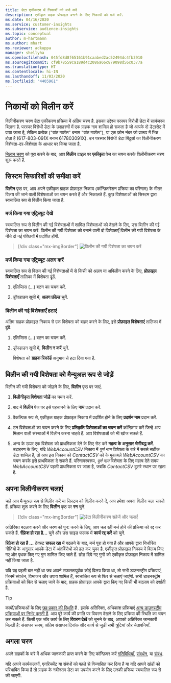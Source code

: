 ```yaml
---
title: डेटा एकीकरण में निकायों को मर्ज करें
description: एकीकृत ग्राहक प्रोफाइल बनाने के लिए निकायों को मर्ज करें.
ms.date: 04/16/2020
ms.service: customer-insights
ms.subservice: audience-insights
ms.topic: conceptual
author: m-hartmann
ms.author: mhart
ms.reviewer: adkuppa
manager: shellyha
ms.openlocfilehash: 045fd8d8f65161b91caabed2ac52494dc4fb3910
ms.sourcegitcommit: cf9b78559ca189d4c2086a66c879098d56c0377a
ms.translationtype: HT
ms.contentlocale: hi-IN
ms.lasthandoff: 11/03/2020
ms.locfileid: "4405961"
---
```

# <a name="merge-entities"></a>निकायों को विलीन करें

विलीनीकरण चरण डेटा एकीकरण प्रक्रिया में अंतिम चरण है. इसका उद्देश्य परस्पर विरोधी डेटा में सामंजस्य बिठाना है. परस्पर विरोधी डेटा के उदाहरणों में एक ग्राहक नाम शामिल हो सकता है जो आपके दो डेटासेट में पाया जाता है, लेकिन प्रत्येक ("ग्रांट मार्शल" बनाम "ग्रांट मार्शल"), या एक फ़ोन नंबर जो प्रारूप में भिन्न होता है (617-803-091X बनाम 617803091X). उन परस्पर विरोधी डेटा बिंदुओं का विलीनीकरण विशेषता-दर-विशेषता के आधार पर किया जाता है.

[मिलान चरण](match-entities.md) को पूरा करने के बाद, आप **विलीन** टाइल पर **एकीकृत** पेज का चयन करके विलीनीकरण चरण शुरू करते हैं.

## <a name="review-system-recommendations"></a>सिस्टम सिफारिशों की समीक्षा करें

**विलीन** पृष्ठ पर, आप अपने एकीकृत ग्राहक प्रोफ़ाइल निकाय (कॉन्फ़िगरेशन प्रक्रिया का परिणाम) के भीतर विलय की जाने वाली विशेषताओं का चयन करते हैं और निकालते हैं. कुछ विशेषताओं को सिस्टम द्वारा स्वचालित रूप से विलीन किया जाता है.

### <a name="view-merged-attributes"></a>मर्ज किया गया एट्रिब्यूट देखें

स्वचालित रूप से विलीन की गई विशेषताओं में शामिल विशेषताओं को देखने के लिए, उस विलीन की गई विशेषता का चयन करें. विलीन की गयी विशेषता को बनाने वाली दो विशेषताएँ विलीन की गयी विशेषता के नीचे दो नई पंक्तियों में प्रदर्शित होंगी.

> [!div class="mx-imgBorder"]
> ![विलीन की गयी विशेषता का चयन करें](media/configure-data-merge-profile-attributes.png "विलीन की गयी विशेषता का चयन करें")

### <a name="separate-merged-attributes"></a>मर्ज किया गया एट्रिब्यूट अलग करें

स्वचालित रूप से विलय की गई विशेषताओं में से किसी को अलग या अविलीन करने के लिए, **प्रोफ़ाइल विशेषताएँ** तालिका में विशेषता ढूंढें.

1. एलिप्सिस (...) बटन का चयन करें.
  
2. ड्रॉपडाउन सूची में, **अलग फ़ील्ड** चुनें.

### <a name="remove-merged-attributes"></a>विलीन की गई विशेषताएँ हटाएं

अंतिम ग्राहक प्रोफ़ाइल निकाय से एक विशेषता को बाहर करने के लिए, इसे **प्रोफ़ाइल विशेषताएं** तालिका में ढूंढें.

1. एलिप्सिस (...) बटन का चयन करें.
  
2. ड्रॉपडाउन सूची में, **विलीन न करें** चुनें.

   विशेषता को **ग्राहक रिकॉर्ड** अनुभाग से हटा दिया गया है.

## <a name="manually-add-a-merged-attribute"></a>विलीन की गयी विशेषता को मैन्युअल रूप से जोड़ें

विलीन की गयी विशेषता को जोड़ने के लिए, **विलीन** पृष्ठ पर जाएं.

1. **विलीनीकृत विशेषता जोड़ें** का चयन करें.

2. बाद में **विलीन** पेज पर इसे पहचानने के लिए **नाम** प्रदान करें.

3. वैकल्पिक रूप से, एकीकृत ग्राहक प्रोफ़ाइल निकाय में प्रदर्शित होने के लिए **प्रदर्शन नाम** प्रदान करें.

4. उन विशेषताओं का चयन करने के लिए **प्रतिकृति विशेषताओं का चयन करें** कॉन्फ़िगर करें जिन्हें आप मिलान वाली संस्थाओं में विलीन करना चाहते हैं. आप विशेषताओं को भी खोज सकते हैं.

5. अन्य के ऊपर एक विशेषता को प्राथमिकता देने के लिए सेट करें **महत्व के अनुसार श्रेणीबद्ध करें**. उदाहरण के लिए, यदि *WebAccountCSV* निकाय में *पूर्ण नाम* विशेषता के बारे में सबसे सटीक डेटा शामिल हैं, तो आप इस निकाय को *ContactCSV* को के मुकाबले *WebAccountCSV* का चयन करके इसे प्राथमिकता दे सकते हैं. परिणामस्वरूप, *पूर्ण नाम* विशेषता के लिए महत्व देते समय *WebAccountCSV* पहली प्राथमिकता पर जाता है, जबकि *ContactCSV* दूसरे स्थान पर रहता है.

## <a name="run-your-merge"></a>अपना विलीनीकरण चलाएं

चाहे आप मैन्युअल रूप से विलीन करें या सिस्टम को विलीन करने दें, आप हमेशा अपना विलीन चला सकते हैं. प्रक्रिया शुरू करने के लिए **विलीन** पृष्ठ पर **रन** चुनें.

> [!div class="mx-imgBorder"]
> ![डेटा विलीनीकरण सहेजें और चलाएँ](media/configure-data-merge-save-run.png "डेटा विलीनीकरण सहेजें और चलाएँ")

अतिरिक्त बदलाव करने और चरण को पुन: करने के लिए, आप चल रही मर्ज होने की प्रक्रिया को रद्द कर सकते हैं. **रीफ़्रेश हो रहा है...** चुनें और उस साइड फलक में **कार्य रद्द करें** को चुनें.

**रिफ्रेश हो रहा है ...** टेक्स्ट **सफल रहा** में बदलने के बाद, मर्ज पूरा हो गया है और आपके द्वारा निर्धारित नीतियों के अनुसार आपके डेटा में अंतर्विरोधों को हल कर चुका है. एकीकृत प्रोफ़ाइल निकाय में विलय किए गए और पृथक किए गए गुण शामिल किए जाते हैं. छोड़ दिये गए गुणों को एकीकृत प्रोफ़ाइल निकाय में शामिल नहीं किया जाता है.

यदि यह पहली बार नहीं था जब आपने सफलतापूर्वक कोई विलय किया था, तो सभी डाउनस्ट्रीम प्रक्रियाएं, जिनमें संवर्धन, विभाजन और उपाय शामिल हैं, स्वचालित रूप से फिर से चलाएं जाएंगी. सभी डाउनस्ट्रीम प्रक्रियाओं को फिर से चलाए जाने के बाद, ग्राहक प्रोफ़ाइल आपके द्वारा किए गए किसी भी बदलाव को दर्शाती है.

> [!TIP]
> कार्यों/प्रक्रियाओं के लिए [छह प्रकार की स्थिति](system.md#status-types) हैं . इसके अतिरिक्त, अधिकांश प्रक्रियाएं [अन्य डाउनस्ट्रीम प्रक्रियाओं पर निर्भर करती हैं](system.md#refresh-policies). आप पूरे कार्य की प्रगति पर विवरण देखने के लिए प्रक्रिया की स्थिति का चयन कर सकते हैं. किसी एक जॉब कार्य के लिए **विवरण देखें** को चुनने के बाद, आपको अतिरिक्त जानकारी मिलती है: संसाधन समय, अंतिम संसाधन दिनांक और कार्य से जुड़ी सभी त्रुटियां और चेतावनियाँ.

## <a name="next-step"></a>अगला चरण

अपने ग्राहकों के बारे में अधिक जानकारी प्राप्त करने के लिए कॉन्फ़िगर करें [गतिविधियाँ](activities.md), [संवर्धन](enrichment-microsoft-graph.md), या [संबंध](relationships.md).

यदि आपने कार्यकलापों, एनरिचमेंट या संबंधों को पहले से विन्यासित कर दिया है या यदि आपने खंडों को परिभाषित किया है तो ग्राहक के नवीनतम डेटा का उपयोग करने के लिए उनकी प्रक्रिया स्वचालित रूप से की जाएगी.


